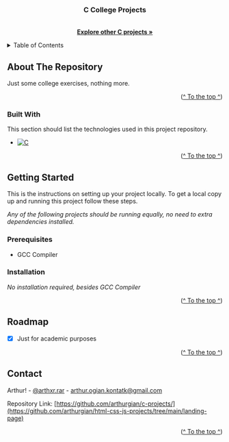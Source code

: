 <a name="readme-top"></a>
<!-- PROJECT LOGO -->
<br />
<div align="center">
  <h3 align="center">C College Projects</h3>

  <p align="center">
    <br />
    <a href="https://github.com/arthurgian/c-projects"><strong>Explore other C projects »</strong></a>
    <br />
  </p>
</div>



<!-- TABLE OF CONTENTS -->
<details>
  <summary>Table of Contents</summary>
  <ol>
    <li>
      <a href="#about-the-project">About The Project</a>
      <ul>
        <li><a href="#built-with">Built With</a></li>
      </ul>
    </li>
    <li>
      <a href="#getting-started">Getting Started</a>
      <ul>
        <li><a href="#prerequisites">Prerequisites</a></li>
        <li><a href="#installation">Installation</a></li>
      </ul>
    </li>
    <li><a href="#roadmap">Roadmap</a></li>
    <li><a href="#contact">Contact</a></li>
    <li><a href="#acknowledgments">Acknowledgments</a></li>
  </ol>
</details>



<!-- ABOUT THE PROJECT -->
## About The Repository

Just some college exercises, nothing more.

<p align="right">(<a href="#readme-top">^ To the top ^</a>)</p>


<!-- BUILT WITH -->
### Built With

This section should list the technologies used in this project repository.

* [![C][C.io]][C-url]


<p align="right">(<a href="#readme-top">^ To the top ^</a>)</p>

<!-- GETTING STARTED -->
## Getting Started

This is the instructions on setting up your project locally.
To get a local copy up and running this project follow these steps.

_Any of the following projects should be running equally, no need to extra dependencies installed._

### Prerequisites

* GCC Compiler

### Installation

_No installation required, besides GCC Compiler_


<p align="right">(<a href="#readme-top">^ To the top ^</a>)</p>


<!-- ROADMAP -->
## Roadmap

- [x] Just for academic purposes


<p align="right">(<a href="#readme-top">^ To the top ^</a>)</p>


<!-- CONTACT -->
## Contact

Arthur! - [@arthxr.rar](https://www.instagram.com/arthxr.rar/) - arthur.ogian.kontatk@gmail.com

Repository Link: [https://github.com/arthurgian/c-projects/](https://github.com/arthurgian/html-css-js-projects/tree/main/landing-page)

<p align="right">(<a href="#readme-top">^ To the top ^</a>)</p>

<!-- MARKDOWN LINKS & IMAGES -->
<!-- https://www.markdownguide.org/basic-syntax/#reference-style-links -->
[Next.js]: https://img.shields.io/badge/next.js-000000?style=for-the-badge&logo=nextdotjs&logoColor=white
[Next-url]: https://nextjs.org/
[React.js]: https://img.shields.io/badge/React-20232A?style=for-the-badge&logo=react&logoColor=61DAFB
[React-url]: https://reactjs.org/
[Vue.js]: https://img.shields.io/badge/Vue.js-35495E?style=for-the-badge&logo=vuedotjs&logoColor=4FC08D
[Vue-url]: https://vuejs.org/
[Angular.io]: https://img.shields.io/badge/Angular-DD0031?style=for-the-badge&logo=angular&logoColor=white
[Angular-url]: https://angular.io/
[Svelte.dev]: https://img.shields.io/badge/Svelte-4A4A55?style=for-the-badge&logo=svelte&logoColor=FF3E00
[Svelte-url]: https://svelte.dev/
[Laravel.com]: https://img.shields.io/badge/Laravel-FF2D20?style=for-the-badge&logo=laravel&logoColor=white
[Laravel-url]: https://laravel.com
[Bootstrap.com]: https://img.shields.io/badge/Bootstrap-563D7C?style=for-the-badge&logo=bootstrap&logoColor=white
[Bootstrap-url]: https://getbootstrap.com
[JQuery.com]: https://img.shields.io/badge/jQuery-0769AD?style=for-the-badge&logo=jquery&logoColor=white
[JQuery-url]: https://jquery.com
[CSS3.io]: https://img.shields.io/badge/CSS3-1572B6?style=for-the-badge&logo=css3&logoColor=white
[CSS3-url]: https://www.css3.com/
[HTML5.io]: https://img.shields.io/badge/HTML5-E34F26?style=for-the-badge&logo=html5&logoColor=white
[HTML5-url]: https://html5.org/
[C.io]: https://img.shields.io/badge/C-00599C?style=for-the-badge&logo=c&logoColor=white
[C-url]: https://devdocs.io/c/

